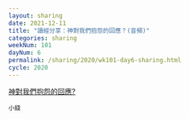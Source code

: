```yaml
---
layout: sharing
date: 2021-12-11
title: "讀經分享：神對我們抱怨的回應？(音頻)"
categories: sharing
weekNum: 101
dayNum: 6
permalink: /sharing/2020/wk101-day6-sharing.html
cycle: 2020
---
```


[神對我們抱怨的回應?](/media/sharing/2020/wk101/2021-12-11-bin.m4a)

`小錢`
